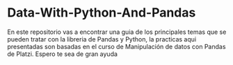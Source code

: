 # Data-With-Python-And-Pandas
En este repositorio vas a encontrar una guia de los principales temas que se pueden tratar con la libreria de Pandas y Python, la practicas aqui presentadas son basadas en el curso de Manipulación de datos con Pandas de Platzi. Espero te sea de gran ayuda
